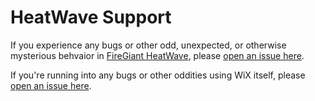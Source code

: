 # HeatWave Support

If you experience any bugs or other odd, unexpected, or otherwise mysterious
behvaior in [FireGiant HeatWave](https://www.firegiant.com/wix/heatwave/),
please [open an issue here](https://github.com/firegiant/HeatWaveSupport/issues/new/choose).

If you're running into any bugs or other oddities using WiX itself, please
[open an issue here](https://github.com/wixtoolset/issues/issues/new/choose).
